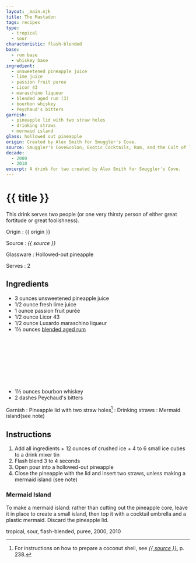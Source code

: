 ```yaml
---
layout: _main.njk
title: The Mastadon
tags: recipes
type:
  - tropical
  - sour
characteristic: flash-blended
base:
  - rum base
  - whiskey base
ingredient:
  - unsweetened pineapple juice
  - lime juice
  - passion fruit puree
  - Licor 43
  - maraschino liqueur
  - blended aged rum (3)
  - bourbon whiskey
  - Peychaud's bitters
garnish:
  - pineapple lid with two straw holes
  - drinking straws
  - mermaid island
glass: hollowed out pineapple
origin: Created by Alex Smith for Smuggler's Cove.
source: Smuggler's Cove&colon; Exotic Cocktails, Rum, and the Cult of Tiki
decade:
  - 2000
  - 2010
excerpt: A drink for two created by Alex Smith for Smuggler's Cove.
---
```

<!-- markdownlint-disable MD025 -->
# {{ title }}
<!-- markdownlint-enable MD025 -->

This drink serves two people (or one very thirsty person of either great fortitude or great foolishness).

Origin
  : {{ origin }}

Source
  : <cite><span data-pagefind-filter="Source">{{ source }}</span></cite>

Glassware
  : <span data-pagefind-filter="Glassware">Hollowed-out pineapple</span>

Serves
  : 2

## Ingredients

* 3 ounces unsweetened pineapple juice
* 1/2 ounce fresh lime juice
* 1 ounce passion fruit purée
* 1/2 ounce Licor 43
* 1/2 ounce Luxardo maraschino liqueur
* 1&frac12; ounces [blended aged rum](/rums/05-rum-blended-aged/)<icon-l space="1em" label="(3)" class="bigger"><span class="with-icon"><svg class="icon"><use href="/assets/images/icons/circle-3.svg#circle-3"></use></svg></span></icon-l>
* 1&frac12; ounces bourbon whiskey
* 2 dashes Peychaud's bitters

Garnish
  : <span data-pagefind-filter="Garnish">Pineapple lid with two straw holes</span>[^1]
  : <span data-pagefind-filter="Garnish">Drinking straws</span>
  : <span data-pagefind-filter="Garnish">Mermaid island</span>(see note)

[^1]: For instructions on how to prepare a coconut shell, see <cite><a href="https://www.smugglerscovesf.com/store/smugglers-cove-exotic-cocktails-rum-and-the-cult-of-tiki-signed" rel="external noopener" target="_blank"><span data-pagefind-filter="Source">{{ source }}</span></a></cite>, p. 238.

## Instructions

1. Add all ingredients + 12 ounces of crushed ice + 4 to 6 small ice cubes to a drink mixer tin
2. Flash blend 3 to 4 seconds
3. Open pour into a hollowed-out pineapple
4. Close the pineapple with the lid and insert two straws, unless making a mermaid island (see note)

<tiki-callout type="tip">

### Mermaid Island

  To make a mermaid island: rather than cutting out the pineapple core, leave it in place to create a small island, then top it with a cocktail umbrella and a plastic mermaid. Discard the pineapple lid.

</tiki-callout>

<div
  data-pagefind-filter="
  "
>
</div>

<div
  data-cat[0]="Drink"
  data-type[0]="Tropical"
  data-type[1]="Sour"
  data-char[0]="Flash-blended"
  data-base[0]="Rum/Cane spirits"
  data-base[1]="Whiskey"
  data-ingredient[0]="Pineapple juice, unsweetened"
  data-ingredient[1]="Lime juice"
  data-ingredient[2]="Passion fruit purée"
  data-ingredient[3]="Licor 43"
  data-ingredient[4]="Maraschino liqueur"
  data-ingredient[5]="Blended aged rum [3]"
  data-ingredient[6]="Whiskey, bourbon"
  data-ingredient[7]="Peychaud’s bitters"
  data-origin[0]="Alex Smith"
  data-origin[1]="Smuggler’s Cove"
  data-glass[0]="Pineapple"
  data-decade[0]="2000"
  data-decade[1]="2010"
  data-pagefind-filter="
    Category[data-cat[0]],
    Type[data-type[0]],
    Type[data-type[1]],
    Characteristic[data-char[0]],
    Base[data-base[0]],
    Base[data-base[1]],
    Ingredient[data-ingredient[0]],
    Ingredient[data-ingredient[1]],
    Ingredient[data-ingredient[2]],
    Ingredient[data-ingredient[3]],
    Ingredient[data-ingredient[4]],
    Ingredient[data-ingredient[5]],
    Ingredient[data-ingredient[6]],
    Ingredient[data-ingredient[7]],
    Origin[data-origin[0]],
    Origin[data-origin[1]],
    Glassware[data-glass[0]],
    Decade[data-decade[0]],
    Decade[data-decade[1]]
  "
>
</div>

<div class="keywords" aria-hidden>tropical, sour, flash-blended, puree, 2000, 2010</div>
